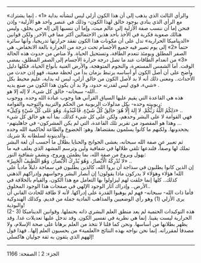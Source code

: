------------------------------------------------------------------------

«والرأي الثالث الذي يذهب إلى أن هذا الكون أزلي ليس لنشأته بداية «1» ،
إنما يشترك مع الرأي الذي ينادي بوجود خالق لهذا الكون- وذلك في عنصر واحد
هو الأزلية- وإذن فنحن إما أن ننسب صفة الأزلية إلى عالم ميت، وإما أن
ننسبها إلى إله حي يخلق، وليس هنالك صعوبة فكرية في الأخذ بأحد هذين
الاحتمالين أكثر مما في الآخر. ولكن قوانين «الديناميكا الحرارية» تدل على
أن مكونات هذا الكون تفقد حرارتها تدريجياً، وأنها سائرة حتماً «2» إلى يوم
تصير فيه جميع الأجسام تحت درجة من الحرارة بالغة الانخفاض، هي الصفر
المطلق ويومئذ تنعدم الطاقة، وتستحيل الحياة. ولا مناص من حدوث هذه الحالة
«3» من انعدام الطاقات عند ما تصل درجة حرارة الأجسام إلى الصفر المطلق،
بمضي الوقت. أما الشمس المستعرة، والنجوم المتوهجة، والأرض الغنية بأنواع
الحياة، فكلها دليل واضح على أن أصل الكون أو أساسه يرتبط بزمان بدأ من
لحظة معينة، فهو إذن حدث من الأحداث.. ومعنى ذلك أنه لا بد لأصل الكون من
خالق أزلي، ليس له بداية، عليم محيط بكل شيء، قوي ليس لقدرته حدود، ولا بد
أن يكون هذا الكون من صنع يديه» .  
الله- سبحانه- خالق كل شيء. لا إله إلا هو..  
هذه هي القاعدة التي يقيم عليها السياق القرآني هنا وجوب عبادة الله وحده.
ووجوب ربوبيته وحده- بكل مدلولات الربوبية من الحكم والتربية والتوجيه
والقوامة:  
«ذلِكُمُ اللَّهُ رَبُّكُمْ. لا إِلهَ إِلَّا هُوَ: خالِقُ كُلِّ شَيْءٍ. فَاعْبُدُوهُ. وَهُوَ عَلى كُلِّ شَيْءٍ
وَكِيلٌ» ..  
فهي القوامة لا على البشر وحدهم، ولكن على كل شيء كذلك. بما أنه هو خالق كل
شيء ... وهذا هو المقصود من تقرير تلك القاعدة، التي لم يكن المشركون- في
جاهليتهم- يجحدونها. ولكنهم ما كانوا يسلمون بمقتضاها. وهو: الخضوع والطاعة
لحاكمية الله وحده والدينونة لسلطانه بلا شريك..  
ثم تعبير عن صفة الله سبحانه، يغشى الجوانح والحنايا بظلال ما أحسب أن لغة
البشر تملك لها وصفاً، فلندعها تلقي ظلالها في شفافية ولين وترسم المشهد
الذي يغلف فيه ما يهول ويروع من صفة الله، بما يطمئن ويروح، ويشف شفافية
النور:  
«لا تُدْرِكُهُ الْأَبْصارُ، وَهُوَ يُدْرِكُ الْأَبْصارَ، وَهُوَ اللَّطِيفُ الْخَبِيرُ» ..  
إن الذين كانوا يطلبون في سذاجة أن يروا الله، كالذين يطلبون في سماجة
دليلاً مادياً على الله! هؤلاء وهؤلاء لا يدركون ماذا يقولون! إن أبصار البشر
وحواسهم وإدراكهم الذهني كذلك.. كلها إنما خلقت لهم ليزاولوا بها التعامل
مع هذا الكون، والقيام بالخلافة في الأرض.. وإدراك آثار الوجود الإلهي في
صفحات هذا الوجود المخلوق..  
فأما ذات الله- سبحانه- فهم لم يوهبوا القدرة على إدراكها. لأنه لا طاقة
للحادث الفاني أن يرى الأزلي (1) وهو رأي الوضعيين والمذاهب المادية جملة
من قديم. وكذلك الهندوكية والبوذية!  
(2- 3) هذه التوكيدات الحتمية لم يعد منطق العلم البشري ذاته يحتملها.
وقوانين الديناميكا الحرارية ليست يقينا. إنما هي نظرية في تفسير الكون.
وقد تدخل عليها تعديلات غدا. وقد يظهر بطلانها من أساسها. ونحن كما قلنا لا
نتخذ من العلم برهانا على صحة الإسلام، ولا مصدقا لمقرراته. إنما نحن نواجه
بهذه النتائج «العلمية» من يحسبون العلم إلها.. فهذا قول إلههم الذي يثقون
به ثقة جوليان هاكسلي!

------------------------------------------------------------------------

الجزء: 2 ¦ الصفحة: 1166
